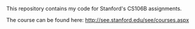 This repository contains my code for Stanford's CS106B assignments.

The course can be found here: http://see.stanford.edu/see/courses.aspx
